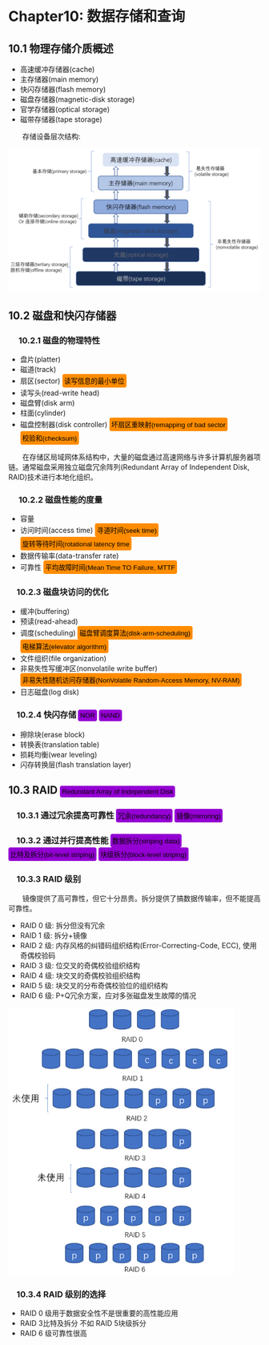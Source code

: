 # Chapter10: 数据存储和查询

## 10.1 物理存储介质概述

* 高速缓冲存储器(cache)
* 主存储器(main memory)
* 快闪存储器(flash memory)
* 磁盘存储器(magnetic-disk storage)
* 官学存储器(optical storage)
* 磁带存储器(tape storage)

&emsp;&emsp;存储设备层次结构:

<img style="width:600px" src="img/1.PNG">

## 10.2 磁盘和快闪存储器

### &emsp; 10.2.1 磁盘的物理特性
* 盘片(platter)
* 磁道(track)
* 扇区(sector) <input type="button" style="border-width:0;background:#FF8C00;padding:4px;border-radius:4px" value="读写信息的最小单位"/>
* 读写头(read-write head)
* 磁盘臂(disk arm)
* 柱面(cylinder)
* 磁盘控制器(disk controller) <input type="button" style="border-width:0;background:#FF8C00;padding:4px;border-radius:4px" value="坏扇区重映射(remapping of bad sector"/> <input type="button" style="border-width:0;background:#FF8C00;padding:4px;border-radius:4px" value="校验和(checksum)"/>

&emsp;&emsp;在存储区局域网体系结构中，大量的磁盘通过高速网络与许多计算机服务器项链。通常磁盘采用独立磁盘冗余阵列(Redundant Array of Independent Disk, RAID)技术进行本地化组织。
### &emsp; 10.2.2 磁盘性能的度量
* 容量
* 访问时间(access time) <input type="button" style="border-width:0;background:#FF8C00;padding:4px;border-radius:4px" value="寻道时间(seek time)"/> <input type="button" style="border-width:0;background:#FF8C00;padding:4px;border-radius:4px" value="旋转等待时间(rotational latency time"/>
* 数据传输率(data-transfer rate)
* 可靠性 <input type="button" style="border-width:0;background:#FF8C00;padding:4px;border-radius:4px" value="平均故障时间(Mean Time TO Failure, MTTF"/>

### &emsp;10.2.3 磁盘块访问的优化
* 缓冲(buffering)
* 预读(read-ahead)
* 调度(scheduling) <input type="button" style="border-width:0;background:#FF8C00;padding:4px;border-radius:4px" value="磁盘臂调度算法(disk-arm-scheduling)"/> <input type="button" style="border-width:0;background:#FF8C00;padding:4px;border-radius:4px" value="电梯算法(elevator algorithm)"/>
* 文件组织(file organization)
* 非易失性写缓冲区(nonvolatile write buffer) <input type="button" style="border-width:0;background:#FF8C00;padding:4px;border-radius:4px" value="非易失性随机访问存储器(NonVolatile Random-Access Memory, NV-RAM)"/>
* 日志磁盘(log disk)

### &emsp;10.2.4 快闪存储 <input type="button" style="border-width:0;background:#9400D3;padding:4px;border-radius:4px" value="NOR"/>  <input type="button" style="border-width:0;background:#9400D3;padding:4px;border-radius:4px" value="NAND"/>

* 擦除块(erase block)
* 转换表(translation table)
* 损耗均衡(wear leveling)
* 闪存转换层(flash translation layer)

## 10.3 RAID <input type="button" style="border-width:0;background:#9400D3;padding:4px;border-radius:4px" value="Redundant Array of Independent Disk"/>

### &emsp;10.3.1 通过冗余提高可靠性 <input type="button" style="border-width:0;background:#9400D3;padding:4px;border-radius:4px" value="冗余(redundancy)"/> <input type="button" style="border-width:0;background:#9400D3;padding:4px;border-radius:4px" value="镜像(mirroring)"/>

### &emsp;10.3.2 通过并行提高性能 <input type="button" style="border-width:0;background:#9400D3;padding:4px;border-radius:4px" value="数据拆分(striping data)"/> <input type="button" style="border-width:0;background:#9400D3;padding:4px;border-radius:4px" value="比特及拆分(bit-level striping)"/> <input type="button" style="border-width:0;background:#9400D3;padding:4px;border-radius:4px" value="块级拆分(block-level striping)"/>

### &emsp;10.3.3 RAID 级别
&emsp;&emsp;镜像提供了高可靠性，但它十分昂贵。拆分提供了搞数据传输率，但不能提高可靠性。
* RAID 0 级: 拆分但没有冗余
* RAID 1 级: 拆分+镜像
* RAID 2 级: 内存风格的纠错码组织结构(Error-Correcting-Code, ECC), 使用奇偶校验码
* RAID 3 级: 位交叉的奇偶校验组织结构
* RAID 4 级: 块交叉的奇偶校验组织结构
* RAID 5 级: 块交叉的分布奇偶校验位的组织结构
* RAID 6 级: P+Q冗余方案，应对多张磁盘发生故障的情况

<img style="width:450px" src="img/2.PNG">

### &emsp;10.3.4 RAID 级别的选择
* RAID 0 级用于数据安全性不是很重要的高性能应用
* RAID 3比特及拆分 不如 RAID 5块级拆分
* RAID 6 级可靠性很高













